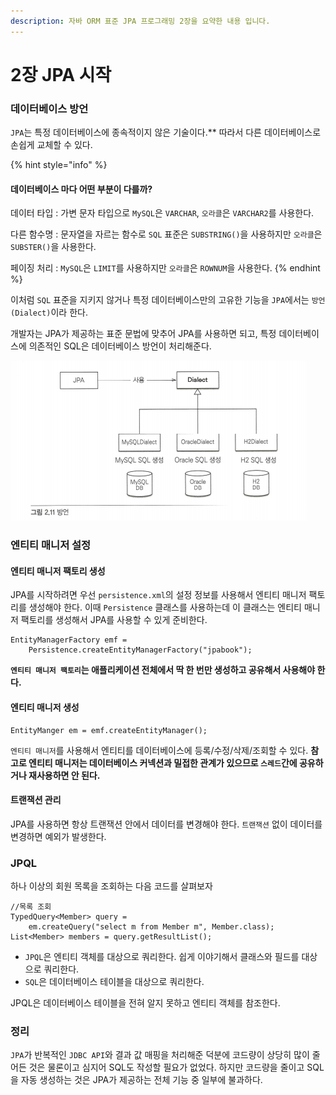 ```yaml
---
description: 자바 ORM 표준 JPA 프로그래밍 2장을 요약한 내용 입니다.
---
```


# 2장 JPA 시작

### 데이터베이스 방언

`JPA`는 특정 데이터베이스에 종속적이지 않은 기술이다.\*\* 따라서 다른 데이터베이스로 손쉽게 교체할 수 있다.

{% hint style="info" %}
#### 데이터베이스 마다 어떤 부분이 다를까?

데이터 타입 : 가변 문자 타입으로 `MySQL`은 `VARCHAR`, `오라클`은 `VARCHAR2`를 사용한다.

다른 함수명 : 문자열을 자르는 함수로 `SQL` 표준은 `SUBSTRING()`을 사용하지만 `오라클`은 `SUBSTER()`을 사용한다.

페이징 처리 : `MySQL`은 `LIMIT`를 사용하지만 `오라클`은 `ROWNUM`을 사용한다.
{% endhint %}

이처럼 `SQL` 표준을 지키지 않거나 특정 데이터베이스만의 고유한 기능을 `JPA`에서는 `방언(Dialect)`이라 한다.

개발자는 JPA가 제공하는 표준 문법에 맞추어 JPA를 사용하면 되고, 특정 데이터베이스에 의존적인 SQL은 데이터베이스 방언이 처리해준다.

![](../../.gitbook/assets/2.png)

### 엔티티 매니저 설정

#### 엔티티 매니저 팩토리 생성

JPA를 시작하려면 우선 `persistence.xml`의 설정 정보를 사용해서 엔티티 매니저 팩토리를 생성해야 한다. 이때 `Persistence` 클래스를 사용하는데 이 클래스는 엔티티 매니저 팩토리를 생성해서 JPA를 사용할 수 있게 준비한다.

```text
EntityManagerFactory emf = 
	Persistence.createEntityManagerFactory("jpabook");
```

**`엔티티 매니저 팩토리`는 애플리케이션 전체에서 딱 한 번만 생성하고 공유해서 사용해야 한다.**

#### 엔티티 매니저 생성

```text
EntityManger em = emf.createEntityManager();
```

`엔티티 매니저`를 사용해서 엔티티를 데이터베이스에 등록/수정/삭제/조회할 수 있다. **참고로 엔티티 매니저는 데이터베이스 커넥션과 밀접한 관계가 있으므로 `스레드`간에 공유하거나 재사용하면 안 된다.**

#### 트랜잭션 관리

JPA를 사용하면 항상 트랜잭션 안에서 데이터를 변경해야 한다. `트랜잭션` 없이 데이터를 변경하면 예외가 발생한다.

### JPQL

하나 이상의 회원 목록을 조회하는 다음 코드를 살펴보자

```text
//목록 조회
TypedQuery<Member> query = 
	em.createQuery("select m from Member m", Member.class);
List<Member> members = query.getResultList();
```

* `JPQL`은 엔티티 객체를 대상으로 쿼리한다. 쉽게 이야기해서 클래스와 필드를 대상으로 쿼리한다.
* `SQL`은 데이터베이스 테이블을 대상으로 쿼리한다.

JPQL은 데이터베이스 테이블을 전혀 알지 못하고 엔티티 객체를 참조한다.

### 정리

`JPA`가 반복적인 `JDBC API`와 결과 값 매핑을 처리해준 덕분에 코드량이 상당히 많이 줄어든 것은 물론이고 심지어 SQL도 작성할 필요가 없었다. 하지만 코드량을 줄이고 SQL을 자동 생성하는 것은 JPA가 제공하는 전체 기능 중 일부에 불과하다.

